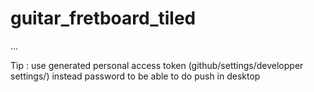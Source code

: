 # guitar_fretboard_tiled
...

Tip : use generated personal access token (github/settings/developper settings/) instead password to be able to do push in desktop 

